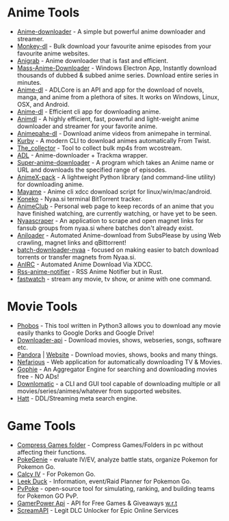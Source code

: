 # Anime Tools

-   [Anime-downloader](https://github.com/anime-dl/anime-downloader) - A simple but powerful anime downloader and streamer.
-   [Monkey-dl](https://github.com/Oshan96/monkey-dl) - Bulk download your favourite anime episodes from your favourite anime websites.
-   [Anigrab](https://github.com/ngomile/anigrab) - Anime downloader that is fast and efficient.
-   [Mass-Anime-Downloader](https://github.com/Zebraslive/Mass-Anime-Downloader) - Windows Electron App, Instantly download thousands of dubbed & subbed anime series. Download entire series in minutes.
-   [Anime-dl](https://github.com/vrienstudios/anime-dl) - ADLCore is an API and app for the download of novels, manga, and anime from a plethora of sites. It works on Windows, Linux, OSX, and Android.
-   [Anime-dl](https://github.com/gabelluardo/anime-dl) - Efficient cli app for downloading anime.
-   [Animdl](https://github.com/justfoolingaround/animdl) - A highly efficient, fast, powerful and light-weight anime downloader and streamer for your favorite anime.
-   [Animepahe-dl](https://github.com/KevCui/animepahe-dl) - Download anime videos from animepahe in terminal.
-   [Kurby](https://github.com/aberrier/kurby) - A modern CLI to download animes automatically From Twist.
-   [The_collector](https://github.com/cyberrumor/the_collector) - Tool to collect bulk mp4s from wcostream.
-   [ADL](https://github.com/RaitaroH/adl) - Anime-downloader + Trackma wrapper.
-   [Super-anime-downloader](https://github.com/ali-sajjad-rizavi/super-anime-downloader) - A program which takes an Anime name or URL and downloads the specified range of episodes.
-   [AnimeX-pack](https://github.com/Mastersam07/animeX-pack) - A lightweight Python library (and command-line utility) for downloading anime.
-   [Mayame](https://github.com/asakura42/manyame) - Anime cli xdcc download script for linux/win/mac/android.
-   [Koneko](https://github.com/irevenko/koneko) - Nyaa.si terminal BitTorrent tracker.
-   [AnimeClub](https://github.com/Moisz22/AnimeClub) - Personal web page to keep records of an anime that you have finished watching, are currently watching, or have yet to be seen.
-   [Nyaascraper](https://github.com/zaini/nyaascraper) - An application to scrape and open magnet links for fansub groups from nyaa.si where batches don't already exist.
-   [Aniloader](https://github.com/Xanahol/Aniloader) - Automated Anime-download from SubsPlease by using Web crawling, magnet links and qBittorrent!
-   [batch-downloader-nyaa](https://github.com/marcpinet/batch-downloader-nyaa.si/) - focused on making easier to batch download torrents or transfer magnets from Nyaa.si.
-   [AnIRC](https://github.com/burgersc12/AnIRC) - Automated Anime Download Via XDCC.
-   [Rss-anime-notifier](https://gitlab.com/blankX/rss-anime-notifier-rs) - RSS Anime Notifier but in Rust.
-   [fastwatch](https://github.com/ree1261/fastwatch) - stream any movie, tv show, or anime with one command.

# Movie Tools

-   [Phobos](https://github.com/billythegoat356/Phobos) - This tool written in Python3 allows you to download any movie easily thanks to Google Dorks and Google Drive!
-   [Downloader-api](https://github.com/SagarPaul007/downloader-api) - Download movies, shows, webseries, songs, software etc.
-   [Pandora](https://github.com/SagarPaul007/pandora) | [Website](https://pandora-sp.netlify.app/) - Download movies, shows, books and many things.
-   [Nefarious](https://github.com/lardbit/nefarious) - Web application for automatically downloading TV & Movies.
-   [Gophie](https://github.com/Go-phie/gophie) - An Aggregator Engine for searching and downloading movies free - NO ADs!
-   [Downlomatic](https://github.com/TimerErTim/downlomatic) - a CLI and GUI tool capable of downloading multiple or all movies/series/animes/whatever from supported websites.
-   [Hatt](https://github.com/FrenchGithubUser/Hatt) - DDL/Streaming meta search engine.

# Game Tools
-  [Compress Games folder](https://github.com/IridiumIO/CompactGUI) - Compress Games/Folders in pc without affecting their functions.
- [PokeGenie](https://play.google.com/store/apps/details?id=com.cjin.pokegenie.standard) -  evaluate IV/EV, analyze battle stats, organize Pokemon for Pokemon Go.
- [Calcy IV](https://play.google.com/store/apps/details?id=tesmath.calcy) - For Pokemon Go.
- [Leek Duck](https://leekduck.com/) - Information, event/Raid Planner for Pokemon Go.
- [PvPoke](https://pvpoke.com/) - open-source tool for simulating, ranking, and building teams for Pokemon GO PvP.
- [GamerPower Api](https://www.gamerpower.com/api-read) - API for Free Games & Giveaways [w.r.t](https://github.com/SpamVerse/Piratezparty/blob/main/Entertainment/Games.md#L74)
- [ScreamAPI](https://github.com/acidicoala/ScreamAPI) - Legit DLC Unlocker for Epic Online Services
